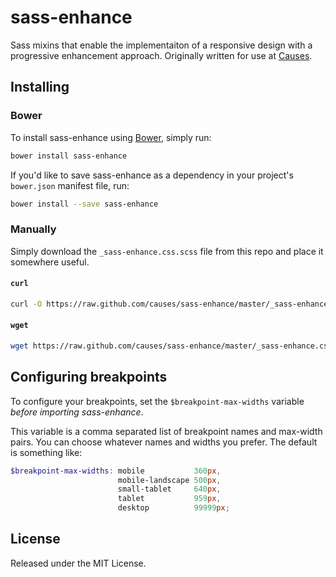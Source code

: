 # sass-enhance

Sass mixins that enable the implementaiton of a responsive design with a
progressive enhancement approach. Originally written for use at
[Causes](https://github.com/causes).

## Installing

### Bower

To install sass-enhance using [Bower](http://bower.io), simply run:

```bash
bower install sass-enhance
```

If you'd like to save sass-enhance as a dependency in your project's
`bower.json` manifest file, run:

```bash
bower install --save sass-enhance
```

### Manually

Simply download the `_sass-enhance.css.scss` file from this repo and place it
somewhere useful.

#### `curl`

```bash
curl -O https://raw.github.com/causes/sass-enhance/master/_sass-enhance.css.scss
```

#### `wget`

```bash
wget https://raw.github.com/causes/sass-enhance/master/_sass-enhance.css.scss
```

## Configuring breakpoints

To configure your breakpoints, set the `$breakpoint-max-widths` variable
*before importing sass-enhance*.

This variable is a comma separated list of breakpoint names and max-width
pairs. You can choose whatever names and widths you prefer. The default is
something like:

```scss
$breakpoint-max-widths: mobile           360px,
                        mobile-landscape 500px,
                        small-tablet     640px,
                        tablet           959px,
                        desktop          99999px;
```

## License

Released under the MIT License.
